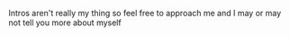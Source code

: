 

Intros aren't really my thing so feel free to approach me and I may or may not tell you more about myself 
⠀⠀⠀⠀⠀⠀⠀⠀⠀⠀⠀⠀⠀⠀⠀⠀⠀
